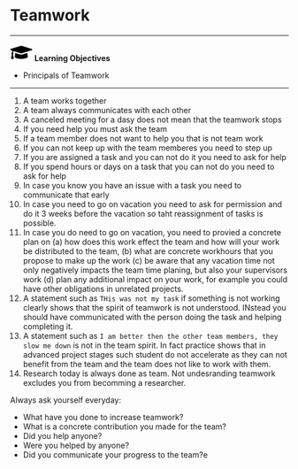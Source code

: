 # Teamwork

---

![](images/learning.png) **Learning Objectives**

* Principals of Teamwork

---

1. A team works together
2. A team always communicates with each other
3. A canceled meeting for a dasy does not mean that the teamwork stops
4. If you need help you must ask the team
5. If a team member does not want to help you that is not team work
6. If you can not keep up with the team memberes you need to step up
7. If you are assigned a task and you can not do it you need to ask for help
8. If you spend hours or days on a task that you can not do you need to ask for help
9. In case you know you have an issue with a task you need to communicate that early
10. In case you need to go on vacation you need to ask for permission and do it 3 
    weeks before the vacation so taht reassignment of tasks is possible.
11. In case you do need to go on vacation, you need to provied a concrete plan 
    on (a) how does this work effect the team and how will your work be distributed 
    to the team, (b) what are concrete workhours that you propose to make up the work (c) be aware that 
    any vacation time not only negatively impacts the team time planing, but also your supervisors work 
    (d) plan any additional impact on your work, for example you could have other obligations in unrelated projects. 
12. A statement such as `THis was not my task` if something is not working clearly shows that 
    the spirit of teamwork is not understood. INstead you should have communicated with 
    the person doing the task and helping completing it.
13. A statement such as `I am better then the other team members, they slow me down` 
    is not in the team spirit. In fact practice shows that in advanced project stages such 
    student do not accelerate as they can not benefit from the team and the team does not 
    like to work with them.
14. Research today is always done as team. Not undesranding teamwork excludes you from becomming a 
    researcher.

Always ask yourself everyday:

* What have you done to increase teamwork?
* What is a concrete contribution you made for the team?
* Did you help anyone?
* Were you helped by anyone?
* Did you communicate your progress to the team?e